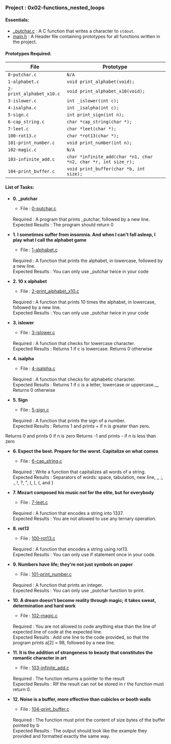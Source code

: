 <h3>Project : 0x02-functions_nested_loops</h3>

<h4>Essentials:</h4>

* [_putchar.c](./_putchar.c) : A C function that writes a character to `stdout`.
* [main.h](./main.h) : A Header file containing prototypes for all functions written in the project.

<h4>Prototypes Required:</h4>

| File                     | Prototype                                                      |
| -------------------------| ---------------------------------------------------------------|
| `0-putchar.c`            | `N/A`                                                          |
| `1-alphabet.c`           | `void print_alphabet(void);`                                   |
| `2-print_alphabet_x10.c` | `void print_alphabet_x10(void);`                               |
| `3-islower.c`            | `int _islower(int c);`                                         |
| `4-isalpha.c`            | `int _isalpha(int c);`                                         |
| `5-sign.c`               | `int print_sign(int n);`                                       |
| `6-cap_string.c`     | `char *cap_string(char *);`                                    |
| `7-leet.c`           | `char *leet(char *);`                                          |
| `100-rot13.c`        | `char *rot13(char *);`                                         |
| `101-print_number.c` | `void print_number(int n);`                                    |
| `102-magic.c`        | `N/A`                                                          |
| `103-infinite_add.c` | `char *infinite_add(char *n1, char *n2, char *r, int size_r);` |
| `104-print_buffer.c` | `void print_buffer(char *b, int size);`                        |

<h4>List of Tasks:</h4>

* **0. _putchar**
  * File : [0-putchar.c](./0-putchar.c)
  <br>
  Required : A program that prints _putchar, followed by a new line.
  <br>
  Expected Results : The program should return 0

* **1. I sometimes suffer from insomnia. And when I can't fall asleep, I play what I call the alphabet game**
  *  File : [1-alphabet.c](./1-alphabet.c)
   <br>
  Required : A function that prints the alphabet, in lowercase, followed by a new line.
  <br>
  Expected Results : You can only use _putchar twice in your code
  
* **2. 10 x alphabet**
  *  File : [2-print_alphabet_x10.c](./2-print_alphabet_x10.c)
   <br>
  Required : A function that prints 10 times the alphabet, in lowercase, followed by a new line.
  <br>
  Expected Results : You can only use _putchar twice in your code
  
* **3. islower**
  * File : [3-islower.c](./3-islower.c)
  <br>
  Required : A function that checks for lowercase character.
  <br>
  Expected Results : Returns 1 if c is lowercase. Returns 0 otherwise

* **4. isalpha**
  *  File : [4-isalpha.c](./4-isalpha.c)
   <br>
  Required : A function that checks for alphabetic character.
  <br>
  Expected Results : Returns 1 if c is a letter, lowercase or uppercase.__
  Returns 0 otherwise
  
* **5. Sign**
  * File : [5-sign.c](./5-sign.c)
  <br>
  Required : A function that prints the sign of a number.
  <br>
  Expected Results : Returns 1 and prints + if n is greater than zero.
Returns 0 and prints 0 if n is zero
Returns -1 and prints - if n is less than zero

* **6. Expect the best. Prepare for the worst. Capitalize on what comes**
  *  File : [6-cap_string.c](./6-cap_string.c)
   <br>
  Required : Write a function that capitalizes all words of a string.
  <br>
  Expected Results : Separators of words: space, tabulation, new line, ,, ;, ., !, ?, ", (, ), {, and }
  
* **7. Mozart composed his music not for the elite, but for everybody**
  * File : [7-leet.c](./7-leet.c)
  <br>
  Required : A function that encodes a string into 1337.
  <br>
  Expected Results : You are not allowed to use any ternary operation.

* **8. rot13**
  *  File : [100-rot13.c](./100-rot13.c)
   <br>
  Required : A function that encodes a string using rot13.
  <br>
  Expected Results : You can only use if statement once in your code.
  
* **9. Numbers have life; they're not just symbols on paper**
  * File : [101-print_number.c](./101-print_number.c)
  <br>
  Required : A function that prints an integer.
  <br>
  Expected Results : You can only use _putchar function to print.

* **10. A dream doesn't become reality through magic; it takes sweat, determination and hard work**
  *  File : [102-magic.c](./102-magic.c)
   <br>
  Required : You are not allowed to code anything else than the line of expected line of code at the expected line.
  <br>
  Expected Results : Add one line to the code provided, so that the program prints a[2] = 98, followed by a new line.
  
* **11. It is the addition of strangeness to beauty that constitutes the romantic character in art**
  * File : [103-infinite_add.c](./103-infinite_add.c)
  <br>
  Required : The function returns a pointer to the result
  <br>
  Expected Results : RIf the result can not be stored in r the function must return 0.

* **12. Noise is a buffer, more effective than cubicles or booth walls**
  *  File : [104-print_buffer.c](./104-print_buffer.c)
   <br>
  Required : The function must print the content of size bytes of the buffer pointed by b
  <br>
  Expected Results : The output should look like the example they provided and formatted exactly the same way.
